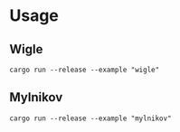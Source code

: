 # Usage

## Wigle

```
cargo run --release --example "wigle"
```

## Mylnikov

```
cargo run --release --example "mylnikov"

```
